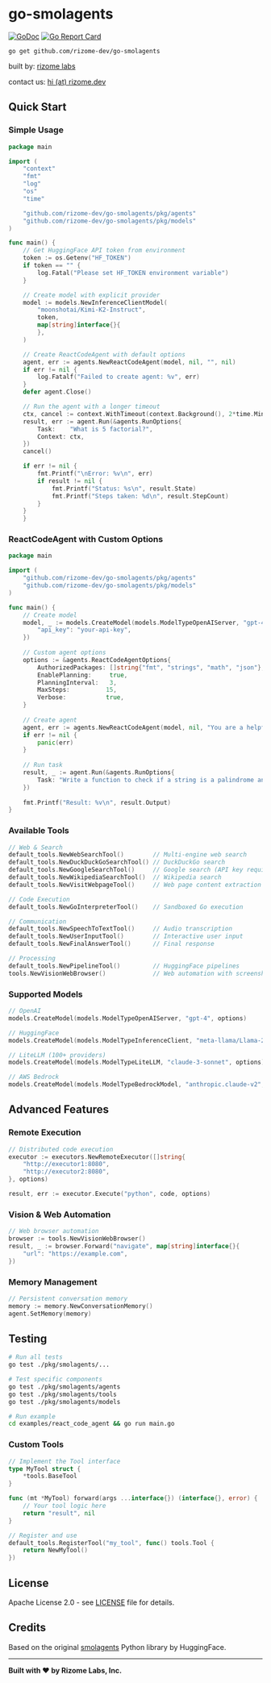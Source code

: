 # go-smolagents

[![GoDoc](https://pkg.go.dev/badge/github.com/rizome-dev/go-smolagents)](https://pkg.go.dev/github.com/rizome-dev/go-smolagents)
[![Go Report Card](https://goreportcard.com/badge/github.com/rizome-dev/go-smolagents)](https://goreportcard.com/report/github.com/rizome-dev/go-smolagents)

```shell
go get github.com/rizome-dev/go-smolagents
```

built by: [rizome labs](https://rizome.dev)

contact us: [hi (at) rizome.dev](mailto:hi@rizome.dev)

## Quick Start

### Simple Usage

```go
package main

import (
	"context"
	"fmt"
	"log"
	"os"
	"time"

	"github.com/rizome-dev/go-smolagents/pkg/agents"
	"github.com/rizome-dev/go-smolagents/pkg/models"
)

func main() {
    // Get HuggingFace API token from environment
    token := os.Getenv("HF_TOKEN")
    if token == "" {
        log.Fatal("Please set HF_TOKEN environment variable")
    }

    // Create model with explicit provider
    model := models.NewInferenceClientModel(
        "moonshotai/Kimi-K2-Instruct",
        token,
        map[string]interface{}{
        },
    )

    // Create ReactCodeAgent with default options
    agent, err := agents.NewReactCodeAgent(model, nil, "", nil)
    if err != nil {
        log.Fatalf("Failed to create agent: %v", err)
    }
    defer agent.Close()

    // Run the agent with a longer timeout
    ctx, cancel := context.WithTimeout(context.Background(), 2*time.Minute)
    result, err := agent.Run(&agents.RunOptions{
        Task:    "What is 5 factorial?",
        Context: ctx,
    })
    cancel()

    if err != nil {
        fmt.Printf("\nError: %v\n", err)
        if result != nil {
            fmt.Printf("Status: %s\n", result.State)
            fmt.Printf("Steps taken: %d\n", result.StepCount)
        }
    }
    }
```

### ReactCodeAgent with Custom Options

```go
package main

import (
    "github.com/rizome-dev/go-smolagents/pkg/agents"
    "github.com/rizome-dev/go-smolagents/pkg/models"
)

func main() {
    // Create model
    model, _ := models.CreateModel(models.ModelTypeOpenAIServer, "gpt-4", map[string]interface{}{
        "api_key": "your-api-key",
    })
    
    // Custom agent options
    options := &agents.ReactCodeAgentOptions{
        AuthorizedPackages: []string{"fmt", "strings", "math", "json"},
        EnablePlanning:     true,
        PlanningInterval:   3,
        MaxSteps:          15,
        Verbose:           true,
    }
    
    // Create agent
    agent, err := agents.NewReactCodeAgent(model, nil, "You are a helpful coding assistant.", options)
    if err != nil {
        panic(err)
    }
    
    // Run task
    result, _ := agent.Run(&agents.RunOptions{
        Task: "Write a function to check if a string is a palindrome and test it",
    })
    
    fmt.Printf("Result: %v\n", result.Output)
}
```

### Available Tools

```go
// Web & Search
default_tools.NewWebSearchTool()        // Multi-engine web search
default_tools.NewDuckDuckGoSearchTool() // DuckDuckGo search
default_tools.NewGoogleSearchTool()     // Google search (API key required)
default_tools.NewWikipediaSearchTool()  // Wikipedia search
default_tools.NewVisitWebpageTool()     // Web page content extraction

// Code Execution
default_tools.NewGoInterpreterTool()    // Sandboxed Go execution

// Communication
default_tools.NewSpeechToTextTool()     // Audio transcription
default_tools.NewUserInputTool()        // Interactive user input
default_tools.NewFinalAnswerTool()      // Final response

// Processing
default_tools.NewPipelineTool()         // HuggingFace pipelines
tools.NewVisionWebBrowser()             // Web automation with screenshots
```

### Supported Models
```go
// OpenAI
models.CreateModel(models.ModelTypeOpenAIServer, "gpt-4", options)

// HuggingFace
models.CreateModel(models.ModelTypeInferenceClient, "meta-llama/Llama-2-7b-chat-hf", options)

// LiteLLM (100+ providers)
models.CreateModel(models.ModelTypeLiteLLM, "claude-3-sonnet", options)

// AWS Bedrock
models.CreateModel(models.ModelTypeBedrockModel, "anthropic.claude-v2", options)

```

## Advanced Features

### Remote Execution
```go
// Distributed code execution
executor := executors.NewRemoteExecutor([]string{
    "http://executor1:8080",
    "http://executor2:8080",
}, options)

result, err := executor.Execute("python", code, options)
```

### Vision & Web Automation
```go
// Web browser automation
browser := tools.NewVisionWebBrowser()
result, _ := browser.Forward("navigate", map[string]interface{}{
    "url": "https://example.com",
})
```

### Memory Management
```go
// Persistent conversation memory
memory := memory.NewConversationMemory()
agent.SetMemory(memory)
```

## Testing

```bash
# Run all tests
go test ./pkg/smolagents/...

# Test specific components
go test ./pkg/smolagents/agents
go test ./pkg/smolagents/tools
go test ./pkg/smolagents/models

# Run example
cd examples/react_code_agent && go run main.go
```

### Custom Tools
```go
// Implement the Tool interface
type MyTool struct {
    *tools.BaseTool
}

func (mt *MyTool) forward(args ...interface{}) (interface{}, error) {
    // Your tool logic here
    return "result", nil
}

// Register and use
default_tools.RegisterTool("my_tool", func() tools.Tool {
    return NewMyTool()
})
```

## License

Apache License 2.0 - see [LICENSE](LICENSE) file for details.

## Credits

Based on the original [smolagents](https://github.com/huggingface/smolagents) Python library by HuggingFace.

---

**Built with ❤️  by Rizome Labs, Inc.**
